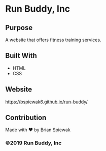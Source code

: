 # Run Buddy, Inc

## Purpose
A website that offers fitness training services.

## Built With
* HTML
* CSS

## Website
https://bspiewak6.github.io/run-buddy/

## Contribution
Made with ❤️ by Brian Spiewak

### ©️2019 Run Buddy, Inc 
